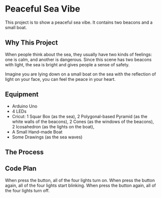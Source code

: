 # Peaceful Sea Vibe

  This project is to show a peaceful sea vibe. It contains two beacons and a small boat.

## Why This Project
  When people think about the sea, they usually have two kinds of feelings: one is calm, and another is dangerous. Since this scene has two beacons with light, the sea is bright and gives people a sense of safety.

  Imagine you are lying down on a small boat on the sea with the reflection of light on your face, you can feel the peace in your heart.

## Equipment
* Arduino Uno
* 4 LEDs
* Cricut:
  1 Squar Box (as the sea), 
  2 Polygonal-based Pyramid (as the white walls of the beacons), 
  2 Cones (as the windows of the beacons), 
  2 Icosahedron (as the lights on the boat),
* A Small Hand-made Boat
* Some Drawings (as the sea waves)

## The Process


## Code Plan
  When press the button, all of the four lights turn on. 
  When press the button again, all of the four lights start blinking. 
  When press the button again, all of the four lights turn off. 
  

